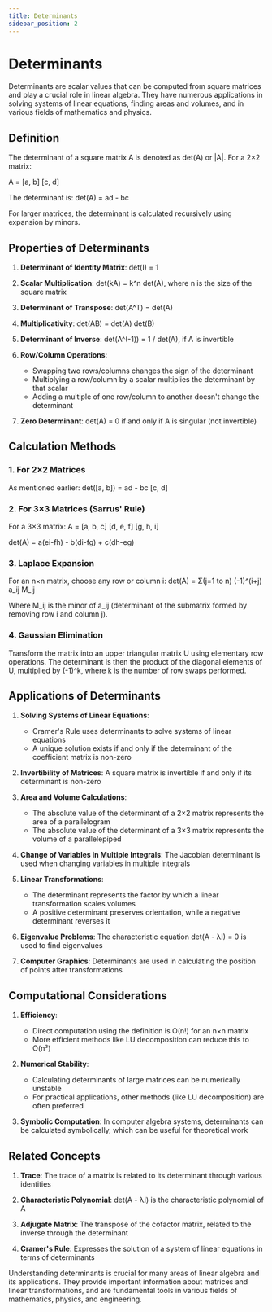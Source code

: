 ```yaml
---
title: Determinants
sidebar_position: 2
---
```


# Determinants

Determinants are scalar values that can be computed from square matrices and play a crucial role in linear algebra. They have numerous applications in solving systems of linear equations, finding areas and volumes, and in various fields of mathematics and physics.

## Definition

The determinant of a square matrix A is denoted as det(A) or |A|. For a 2×2 matrix:

A = [a, b]
[c, d]

The determinant is:
det(A) = ad - bc

For larger matrices, the determinant is calculated recursively using expansion by minors.

## Properties of Determinants

1. **Determinant of Identity Matrix**: det(I) = 1

2. **Scalar Multiplication**: det(kA) = k^n det(A), where n is the size of the square matrix

3. **Determinant of Transpose**: det(A^T) = det(A)

4. **Multiplicativity**: det(AB) = det(A) det(B)

5. **Determinant of Inverse**: det(A^(-1)) = 1 / det(A), if A is invertible

6. **Row/Column Operations**:

    - Swapping two rows/columns changes the sign of the determinant
    - Multiplying a row/column by a scalar multiplies the determinant by that scalar
    - Adding a multiple of one row/column to another doesn't change the determinant

7. **Zero Determinant**: det(A) = 0 if and only if A is singular (not invertible)

## Calculation Methods

### 1. For 2×2 Matrices

As mentioned earlier:
det([a, b]) = ad - bc
[c, d]

### 2. For 3×3 Matrices (Sarrus' Rule)

For a 3×3 matrix:
A = [a, b, c]
[d, e, f]
[g, h, i]

det(A) = a(ei-fh) - b(di-fg) + c(dh-eg)

### 3. Laplace Expansion

For an n×n matrix, choose any row or column i:
det(A) = Σ(j=1 to n) (-1)^(i+j) a_ij M_ij

Where M_ij is the minor of a_ij (determinant of the submatrix formed by removing row i and column j).

### 4. Gaussian Elimination

Transform the matrix into an upper triangular matrix U using elementary row operations. The determinant is then the product of the diagonal elements of U, multiplied by (-1)^k, where k is the number of row swaps performed.

## Applications of Determinants

1. **Solving Systems of Linear Equations**:

    - Cramer's Rule uses determinants to solve systems of linear equations
    - A unique solution exists if and only if the determinant of the coefficient matrix is non-zero

2. **Invertibility of Matrices**:
   A square matrix is invertible if and only if its determinant is non-zero

3. **Area and Volume Calculations**:

    - The absolute value of the determinant of a 2×2 matrix represents the area of a parallelogram
    - The absolute value of the determinant of a 3×3 matrix represents the volume of a parallelepiped

4. **Change of Variables in Multiple Integrals**:
   The Jacobian determinant is used when changing variables in multiple integrals

5. **Linear Transformations**:

    - The determinant represents the factor by which a linear transformation scales volumes
    - A positive determinant preserves orientation, while a negative determinant reverses it

6. **Eigenvalue Problems**:
   The characteristic equation det(A - λI) = 0 is used to find eigenvalues

7. **Computer Graphics**:
   Determinants are used in calculating the position of points after transformations

## Computational Considerations

1. **Efficiency**:

    - Direct computation using the definition is O(n!) for an n×n matrix
    - More efficient methods like LU decomposition can reduce this to O(n³)

2. **Numerical Stability**:

    - Calculating determinants of large matrices can be numerically unstable
    - For practical applications, other methods (like LU decomposition) are often preferred

3. **Symbolic Computation**:
   In computer algebra systems, determinants can be calculated symbolically, which can be useful for theoretical work

## Related Concepts

1. **Trace**: The trace of a matrix is related to its determinant through various identities

2. **Characteristic Polynomial**: det(A - λI) is the characteristic polynomial of A

3. **Adjugate Matrix**: The transpose of the cofactor matrix, related to the inverse through the determinant

4. **Cramer's Rule**: Expresses the solution of a system of linear equations in terms of determinants

Understanding determinants is crucial for many areas of linear algebra and its applications. They provide important information about matrices and linear transformations, and are fundamental tools in various fields of mathematics, physics, and engineering.
